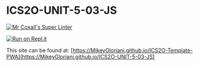 # ICS2O-UNIT-5-03-JS

[![Mr Coxall's Super Linter](https://github.com/MikeyGloriani/ICS2O-Template-PWA/workflows/Mr%20Coxall's%20Super%20Linter/badge.svg)](https://github.com/MikeyGloriani/ICS2O-UNIT-5-03-JS/actions/)

[![Run on Repl.it](https://repl.it/badge/github/MikeyGloriani/ICS2O-Template-PWA)](https://repl.it/github/MikeyGloriani/ICS2O-UNIT-5-03-JS)

This site can be found at: [https://MikeyGloriani.github.io/ICS2O-Template-PWA](https://MikeyGloriani.github.io/ICS2O-UNIT-5-03-JS)


